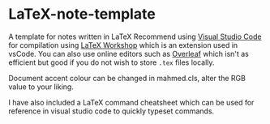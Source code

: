 # LaTeX-note-template
A template for notes written in LaTeX
Recommend using [Visual Studio Code](https://code.visualstudio.com/) for compilation using [LaTeX Workshop](https://marketplace.visualstudio.com/items?itemName=James-Yu.latex-workshop) which is an extension used in vsCode. You can also use online editors such as [Overleaf](https://www.overleaf.com/project) which isn't as efficient but good if you do not wish to store `.tex` files locally. 

Document accent colour can be changed in mahmed.cls, alter the RGB value to your liking.

I have also included a LaTeX command cheatsheet which can be used for reference in visual studio code to quickly typeset commands.
